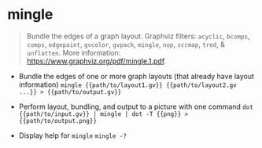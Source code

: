 # mingle
> Bundle the edges of a graph layout.
> Graphviz filters: `acyclic`, `bcomps`, `comps`, `edgepaint`, `gvcolor`, `gvpack`, `mingle`, `nop`, `sccmap`, `tred`, & `unflatten`.
> More information: <https://www.graphviz.org/pdf/mingle.1.pdf>.

- Bundle the edges of one or more graph layouts (that already have layout information)
`mingle {{path/to/layout1.gv}} {{path/to/layout2.gv ...}} > {{path/to/output.gv}}`

- Perform layout, bundling, and output to a picture with one command
`dot {{path/to/input.gv}} | mingle | dot -T {{png}} > {{path/to/output.png}}`

- Display help for `mingle`
`mingle -?`
